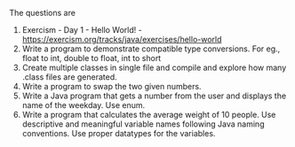 The questions are 
1. Exercism - Day 1 - Hello World! - https://exercism.org/tracks/java/exercises/hello-world
2. Write a program to demonstrate compatible type conversions. For eg., float to int, double to float, int to short
3. Create multiple classes in single file and compile and explore how many .class files are generated.
4. Write a program to swap the two given numbers.
5. Write a Java program that gets a number from the user and displays the name of the weekday. Use enum.
6. Write a program that calculates the average weight of 10 people. Use descriptive and meaningful variable names following Java naming conventions. Use proper datatypes for the variables.
